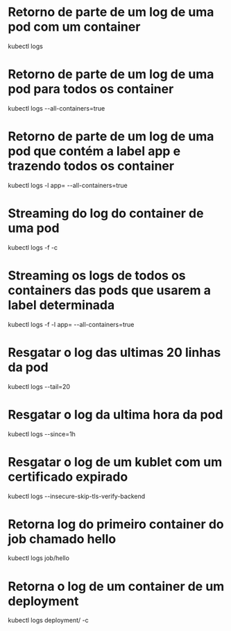 # Retorno de parte de um log de uma pod com um container
kubectl logs <pod-name>
  
# Retorno de parte de um log de uma pod para todos os container
kubectl logs <pod-name> --all-containers=true
  
# Retorno de parte de um log de uma pod que contém a label app e trazendo todos os container
kubectl logs -l app=<nome-da-label> --all-containers=true
  
# Streaming do log do container de uma pod
kubectl logs -f -c <nome-container> <pod-name> 
  
# Streaming os logs de todos os containers das pods que usarem a label determinada
kubectl logs -f -l app=<nome-da-label> --all-containers=true
  
# Resgatar o log das ultimas 20 linhas da pod
kubectl logs --tail=20 <nome-pod>
  
# Resgatar o log da ultima hora da pod
kubectl logs --since=1h <nome-pod>
  
# Resgatar o log de um kublet com um certificado expirado
kubectl logs --insecure-skip-tls-verify-backend <nome-pod>
  
# Retorna log do primeiro container do job chamado hello 
kubectl logs job/hello
  
# Retorna o log de um container de um deployment
kubectl logs deployment/<nome-do-deployment> -c <nome-container>